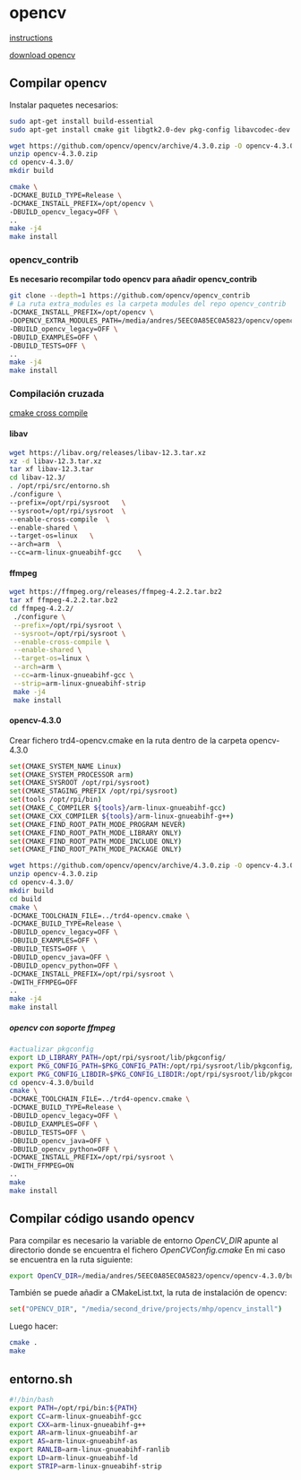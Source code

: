 # opencv

[instructions](https://docs.opencv.org/4.3.0/d7/d9f/tutorial_linux_install.html)

[download opencv](https://opencv.org/releases/)

## Compilar opencv

Instalar paquetes necesarios:

```bash
sudo apt-get install build-essential
sudo apt-get install cmake git libgtk2.0-dev pkg-config libavcodec-dev libavformat-dev libswscale-dev
```

```bash
wget https://github.com/opencv/opencv/archive/4.3.0.zip -O opencv-4.3.0.zip
unzip opencv-4.3.0.zip
cd opencv-4.3.0/
mkdir build

cmake \
-DCMAKE_BUILD_TYPE=Release \
-DCMAKE_INSTALL_PREFIX=/opt/opencv \
-DBUILD_opencv_legacy=OFF \
..
make -j4
make install
```

### opencv_contrib

**Es necesario recompilar todo opencv para añadir opencv_contrib**

```bash
git clone --depth=1 https://github.com/opencv/opencv_contrib
# La ruta extra_modules es la carpeta modules del repo opencv_contrib
-DCMAKE_INSTALL_PREFIX=/opt/opencv \
-DOPENCV_EXTRA_MODULES_PATH=/media/andres/5EEC0A85EC0A5823/opencv/opencv_contrib/modules \
-DBUILD_opencv_legacy=OFF \
-DBUILD_EXAMPLES=OFF \
-DBUILD_TESTS=OFF \
..
make -j4
make install
```

### Compilación cruzada

[cmake cross compile](https://cmake.org/cmake/help/latest/manual/cmake-toolchains.7.html#cross-compiling-for-linux)

#### libav

```bash
wget https://libav.org/releases/libav-12.3.tar.xz
xz -d libav-12.3.tar.xz
tar xf libav-12.3.tar
cd libav-12.3/
. /opt/rpi/src/entorno.sh
./configure \
--prefix=/opt/rpi/sysroot   \
--sysroot=/opt/rpi/sysroot  \
--enable-cross-compile  \
--enable-shared \
--target-os=linux   \
--arch=arm  \
--cc=arm-linux-gnueabihf-gcc    \
```

#### ffmpeg

```bash
wget https://ffmpeg.org/releases/ffmpeg-4.2.2.tar.bz2
tar xf ffmpeg-4.2.2.tar.bz2
cd ffmpeg-4.2.2/
 ./configure \
 --prefix=/opt/rpi/sysroot \
 --sysroot=/opt/rpi/sysroot \
 --enable-cross-compile \
 --enable-shared \
 --target-os=linux \
 --arch=arm \
 --cc=arm-linux-gnueabihf-gcc \
 --strip=arm-linux-gnueabihf-strip
 make -j4
 make install
```

#### opencv-4.3.0

Crear fichero trd4-opencv.cmake en la ruta dentro de la carpeta opencv-4.3.0

```bash
set(CMAKE_SYSTEM_NAME Linux)
set(CMAKE_SYSTEM_PROCESSOR arm)
set(CMAKE_SYSROOT /opt/rpi/sysroot)
set(CMAKE_STAGING_PREFIX /opt/rpi/sysroot)
set(tools /opt/rpi/bin)
set(CMAKE_C_COMPILER ${tools}/arm-linux-gnueabihf-gcc)
set(CMAKE_CXX_COMPILER ${tools}/arm-linux-gnueabihf-g++)
set(CMAKE_FIND_ROOT_PATH_MODE_PROGRAM NEVER)
set(CMAKE_FIND_ROOT_PATH_MODE_LIBRARY ONLY)
set(CMAKE_FIND_ROOT_PATH_MODE_INCLUDE ONLY)
set(CMAKE_FIND_ROOT_PATH_MODE_PACKAGE ONLY)
```

```bash
wget https://github.com/opencv/opencv/archive/4.3.0.zip -O opencv-4.3.0.zip
unzip opencv-4.3.0.zip
cd opencv-4.3.0/
mkdir build
cd build
cmake \
-DCMAKE_TOOLCHAIN_FILE=../trd4-opencv.cmake \
-DCMAKE_BUILD_TYPE=Release \
-DBUILD_opencv_legacy=OFF \
-DBUILD_EXAMPLES=OFF \
-DBUILD_TESTS=OFF \
-DBUILD_opencv_java=OFF \
-DBUILD_opencv_python=OFF \
-DCMAKE_INSTALL_PREFIX=/opt/rpi/sysroot \
-DWITH_FFMPEG=OFF
..
make -j4
make install
```

##### opencv con soporte ffmpeg

```bash
#actualizar pkgconfig
export LD_LIBRARY_PATH=/opt/rpi/sysroot/lib/pkgconfig/
export PKG_CONFIG_PATH=$PKG_CONFIG_PATH:/opt/rpi/sysroot/lib/pkgconfig/
export PKG_CONFIG_LIBDIR=$PKG_CONFIG_LIBDIR:/opt/rpi/sysroot/lib/pkgconfig/
cd opencv-4.3.0/build
cmake \
-DCMAKE_TOOLCHAIN_FILE=../trd4-opencv.cmake \
-DCMAKE_BUILD_TYPE=Release \
-DBUILD_opencv_legacy=OFF \
-DBUILD_EXAMPLES=OFF \
-DBUILD_TESTS=OFF \
-DBUILD_opencv_java=OFF \
-DBUILD_opencv_python=OFF \
-DCMAKE_INSTALL_PREFIX=/opt/rpi/sysroot \
-DWITH_FFMPEG=ON
..
make 
make install
```

## Compilar código usando opencv

Para compilar es necesario la variable de entorno *OpenCV_DIR* apunte al directorio donde se encuentra el fichero *OpenCVConfig.cmake*
En mi caso se encuentra en la ruta siguiente:

```bash
export OpenCV_DIR=/media/andres/5EEC0A85EC0A5823/opencv/opencv-4.3.0/build/
```

También se puede añadir a CMakeList.txt, la ruta de instalación de opencv:

```bash
set("OPENCV_DIR", "/media/second_drive/projects/mhp/opencv_install")
```

Luego hacer:
```bash
cmake .
make
```

## entorno.sh

```bash
#!/bin/bash
export PATH=/opt/rpi/bin:${PATH}
export CC=arm-linux-gnueabihf-gcc
export CXX=arm-linux-gnueabihf-g++
export AR=arm-linux-gnueabihf-ar
export AS=arm-linux-gnueabihf-as
export RANLIB=arm-linux-gnueabihf-ranlib
export LD=arm-linux-gnueabihf-ld
export STRIP=arm-linux-gnueabihf-strip
```
